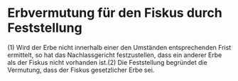 # Erbvermutung für den Fiskus durch Feststellung

(1) Wird der Erbe nicht innerhalb einer den Umständen entsprechenden Frist ermittelt, so hat das Nachlassgericht festzustellen, dass ein anderer Erbe als der Fiskus nicht vorhanden ist.(2) Die Feststellung begründet die Vermutung, dass der Fiskus gesetzlicher Erbe sei. 


